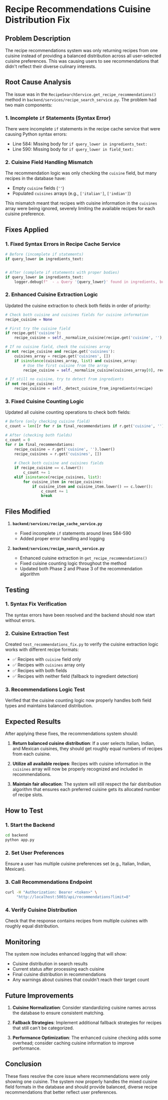 # Recipe Recommendations Cuisine Distribution Fix

## Problem Description

The recipe recommendations system was only returning recipes from one cuisine instead of providing a balanced distribution across all user-selected cuisine preferences. This was causing users to see recommendations that didn't reflect their diverse culinary interests.

## Root Cause Analysis

The issue was in the `RecipeSearchService.get_recipe_recommendations()` method in `backend/services/recipe_search_service.py`. The problem had two main components:

### 1. Incomplete `if` Statements (Syntax Error)
There were incomplete `if` statements in the recipe cache service that were causing Python syntax errors:
- Line 584: Missing body for `if query_lower in ingredients_text:`
- Line 590: Missing body for `if query_lower in field_text:`

### 2. Cuisine Field Handling Mismatch
The recommendation logic was only checking the `cuisine` field, but many recipes in the database have:
- Empty `cuisine` fields (`''`)
- Populated `cuisines` arrays (e.g., `['italian']`, `['indian']`)

This mismatch meant that recipes with cuisine information in the `cuisines` array were being ignored, severely limiting the available recipes for each cuisine preference.

## Fixes Applied

### 1. Fixed Syntax Errors in Recipe Cache Service
```python
# Before (incomplete if statements)
if query_lower in ingredients_text:


# After (complete if statements with proper bodies)
if query_lower in ingredients_text:
    logger.debug(f"  - ⚠️ Query '{query_lower}' found in ingredients, but this is name search - ignoring")
```

### 2. Enhanced Cuisine Extraction Logic
Updated the cuisine extraction to check both fields in order of priority:

```python
# Check both cuisine and cuisines fields for cuisine information
recipe_cuisine = None

# First try the cuisine field
if recipe.get('cuisine'):
    recipe_cuisine = self._normalize_cuisine(recipe.get('cuisine', ''), recipe)

# If no cuisine field, check the cuisines array
if not recipe_cuisine and recipe.get('cuisines'):
    cuisines_array = recipe.get('cuisines', [])
    if isinstance(cuisines_array, list) and cuisines_array:
        # Use the first cuisine from the array
        recipe_cuisine = self._normalize_cuisine(cuisines_array[0], recipe)

# If still no cuisine, try to detect from ingredients
if not recipe_cuisine:
    recipe_cuisine = self._detect_cuisine_from_ingredients(recipe)
```

### 3. Fixed Cuisine Counting Logic
Updated all cuisine counting operations to check both fields:

```python
# Before (only checking cuisine field)
c_count = len([r for r in final_recommendations if r.get('cuisine', '').lower() == c.lower()])

# After (checking both fields)
c_count = 0
for r in final_recommendations:
    recipe_cuisine = r.get('cuisine', '').lower()
    recipe_cuisines = r.get('cuisines', [])
    
    # Check both cuisine and cuisines fields
    if recipe_cuisine == c.lower():
        c_count += 1
    elif isinstance(recipe_cuisines, list):
        for cuisine_item in recipe_cuisines:
            if cuisine_item and cuisine_item.lower() == c.lower():
                c_count += 1
                break
```

## Files Modified

1. **`backend/services/recipe_cache_service.py`**
   - Fixed incomplete `if` statements around lines 584-590
   - Added proper error handling and logging

2. **`backend/services/recipe_search_service.py`**
   - Enhanced cuisine extraction in `get_recipe_recommendations()`
   - Fixed cuisine counting logic throughout the method
   - Updated both Phase 2 and Phase 3 of the recommendation algorithm

## Testing

### 1. Syntax Fix Verification
The syntax errors have been resolved and the backend should now start without errors.

### 2. Cuisine Extraction Test
Created `test_recommendations_fix.py` to verify the cuisine extraction logic works with different recipe formats:
- ✅ Recipes with `cuisine` field only
- ✅ Recipes with `cuisines` array only  
- ✅ Recipes with both fields
- ✅ Recipes with neither field (fallback to ingredient detection)

### 3. Recommendations Logic Test
Verified that the cuisine counting logic now properly handles both field types and maintains balanced distribution.

## Expected Results

After applying these fixes, the recommendations system should:

1. **Return balanced cuisine distribution**: If a user selects Italian, Indian, and Mexican cuisines, they should get roughly equal numbers of recipes from each cuisine.

2. **Utilize all available recipes**: Recipes with cuisine information in the `cuisines` array will now be properly recognized and included in recommendations.

3. **Maintain fair allocation**: The system will still respect the fair distribution algorithm that ensures each preferred cuisine gets its allocated number of recipe slots.

## How to Test

### 1. Start the Backend
```bash
cd backend
python app.py
```

### 2. Set User Preferences
Ensure a user has multiple cuisine preferences set (e.g., Italian, Indian, Mexican).

### 3. Call Recommendations Endpoint
```bash
curl -H "Authorization: Bearer <token>" \
     "http://localhost:5003/api/recommendations?limit=8"
```

### 4. Verify Cuisine Distribution
Check that the response contains recipes from multiple cuisines with roughly equal distribution.

## Monitoring

The system now includes enhanced logging that will show:
- Cuisine distribution in search results
- Current status after processing each cuisine
- Final cuisine distribution in recommendations
- Any warnings about cuisines that couldn't reach their target count

## Future Improvements

1. **Cuisine Normalization**: Consider standardizing cuisine names across the database to ensure consistent matching.

2. **Fallback Strategies**: Implement additional fallback strategies for recipes that still can't be categorized.

3. **Performance Optimization**: The enhanced cuisine checking adds some overhead; consider caching cuisine information to improve performance.

## Conclusion

These fixes resolve the core issue where recommendations were only showing one cuisine. The system now properly handles the mixed cuisine field formats in the database and should provide balanced, diverse recipe recommendations that better reflect user preferences.
